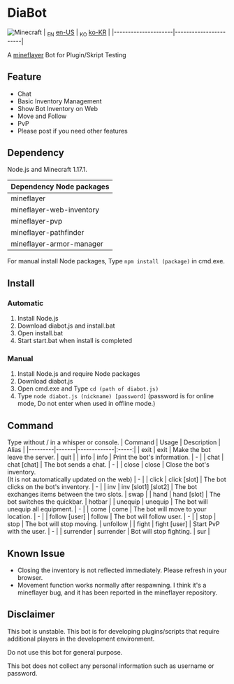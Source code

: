 # DiaBot
![Minecraft](https://img.shields.io/badge/Minecraft-1.17.1-{brightgreen}.svg)
| <sub>EN</sub> [en-US](/README.md) | <sub>KO</sub> [ko-KR](README.ko-KR.md) |
|---------------------|-----------------------|

A [mineflayer](https://github.com/PrismarineJS/mineflayer) Bot for Plugin/Skript Testing

## Feature
* Chat
* Basic Inventory Management
* Show Bot Inventory on Web
* Move and Follow
* PvP
* Please post if you need other features

## Dependency
Node.js and Minecraft 1.17.1.

| Dependency Node packages |
|:------------|
| mineflayer |
| mineflayer-web-inventory |
| mineflayer-pvp |
| mineflayer-pathfinder |
| mineflayer-armor-manager |

For manual install Node packages, Type `npm install (package)` in cmd.exe.

## Install

### Automatic
1. Install Node.js
2. Download diabot.js and install.bat
3. Open install.bat
4. Start start.bat when install is completed

### Manual
1. Install Node.js and require Node packages
2. Download diabot.js
3. Open cmd.exe and Type `cd (path of diabot.js)`
4. Type `node diabot.js (nickname) [password]` (password is for online mode, Do not enter when used in offline mode.)

## Command
Type without / in a whisper or console.
| Command | Usage | Description | Alias |
|---------|-------|-------------|:-----:|
| exit | exit | Make the bot leave the server. | quit |
| info | info | Print the bot's information. | - |
| chat | chat [chat] | The bot sends a chat. | - |
| close | close | Close the bot's inventory. <br />(It is not automatically updated on the web) | - |
| click | click [slot] | The bot clicks on the bot's inventory. | - |
| inv | inv [slot1] [slot2] | The bot exchanges items between the two slots. | swap |
| hand | hand [slot] | The bot switches the quickbar. | hotbar |
| unequip | unequip | The bot will unequip all equipment. | - |
| come | come | The bot will move to your location. | - |
| follow [user] | follow | The bot will follow user. | - |
| stop | stop | The bot will stop moving. | unfollow |
| fight | fight [user] | Start PvP with the user. | - |
| surrender | surrender | Bot will stop fighting. | sur |

## Known Issue
* Closing the inventory is not reflected immediately. Please refresh in your browser.
* Movement function works normally after respawning. I think it's a mineflayer bug, and it has been reported in the mineflayer repository.

## Disclaimer
This bot is unstable. This bot is for developing plugins/scripts that require additional players in the development environment.

Do not use this bot for general purpose.

This bot does not collect any personal information such as username or password.